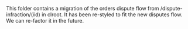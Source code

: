 This folder contains a migration of the orders dispute flow from
/dispute-infraction/(iid) in clroot.
It has been re-styled to fit the new disputes flow.
We can re-factor it in the future.
